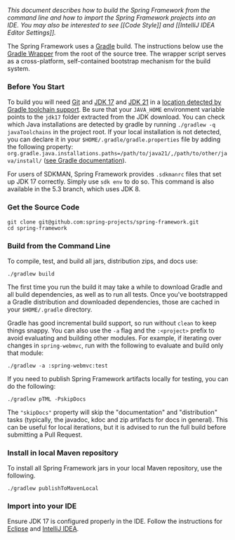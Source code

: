 _This document describes how to build the Spring Framework from the command line
and how to import the Spring Framework projects into an IDE. You may also be
interested to see [[Code Style]] and [[IntelliJ IDEA Editor Settings]]._

The Spring Framework uses a [Gradle](https://gradle.org) build. The instructions below
use the [Gradle Wrapper](https://vimeo.com/34436402) from the root of the source tree.
The wrapper script serves as a cross-platform, self-contained bootstrap mechanism
for the build system.

### Before You Start

To build you will need [Git](https://docs.github.com/en/get-started/quickstart/set-up-git) and
[JDK 17](https://adoptium.net/) and [JDK 21](https://jdk.java.net/21/) in a [location detected by Gradle toolchain support](https://docs.gradle.org/current/userguide/toolchains.html#sec:auto_detection). Be sure
that your `JAVA_HOME` environment variable points to the `jdk17` folder extracted
from the JDK download. You can check which Java installations are detected by gradle by running `./gradlew -q javaToolchains` in the project root. If your local installation is not detected, you can declare it in your `$HOME/.gradle/gradle.properties` file by adding the following property: `org.gradle.java.installations.paths=/path/to/java21/,/path/to/other/java/install/` ([see Gradle documentation](https://docs.gradle.org/current/userguide/toolchains.html#sec:custom_loc)).

For users of SDKMAN, Spring Framework provides `.sdkmanrc` files that set up JDK 17 correctly.
Simply use `sdk env` to do so.
This command is also available in the 5.3 branch, which uses JDK 8.


### Get the Source Code

```shell
git clone git@github.com:spring-projects/spring-framework.git
cd spring-framework
```

### Build from the Command Line

To compile, test, and build all jars, distribution zips, and docs use:

```shell
./gradlew build
```

The first time you run the build it may take a while to download Gradle and all build dependencies, as well as to run all tests. Once you've bootstrapped a Gradle distribution and downloaded dependencies, those are cached in your `$HOME/.gradle` directory.

Gradle has good incremental build support, so run without `clean` to keep things snappy. You can also use the `-a` flag and the `:<project>` prefix to avoid evaluating and building other modules. For example, if iterating over changes in `spring-webmvc`, run with the following to evaluate and build only that module:

```shell
./gradlew -a :spring-webmvc:test
```

If you need to publish Spring Framework artifacts locally for testing, you can do the following:

```shell
./gradlew pTML -PskipDocs
```

The `"skipDocs"` property will skip the "documentation" and "distribution" tasks (typically, the javadoc, kdoc and zip artifacts for docs in general). This can be useful for local iterations, but it is advised to run the full build before submitting a Pull Request.

### Install in local Maven repository

To install all Spring Framework jars in your local Maven repository, use the following.

```shell
./gradlew publishToMavenLocal
```


### Import into your IDE

Ensure JDK 17 is configured properly in the IDE.
Follow the instructions for [Eclipse](https://github.com/spring-projects/spring-framework/blob/master/import-into-eclipse.md) and [IntelliJ IDEA](https://github.com/spring-projects/spring-framework/blob/master/import-into-idea.md).
